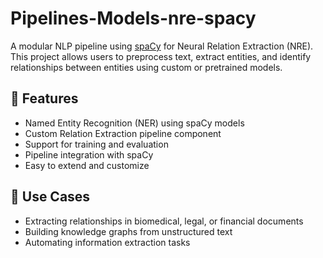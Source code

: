 # Pipelines-Models-nre-spacy

A modular NLP pipeline using [spaCy](https://spacy.io/) for Neural Relation Extraction (NRE). This project allows users to preprocess text, extract entities, and identify relationships between entities using custom or pretrained models.



## 🚀 Features

- Named Entity Recognition (NER) using spaCy models
- Custom Relation Extraction pipeline component
- Support for training and evaluation
- Pipeline integration with spaCy
- Easy to extend and customize

## 🧠 Use Cases

- Extracting relationships in biomedical, legal, or financial documents
- Building knowledge graphs from unstructured text
- Automating information extraction tasks

